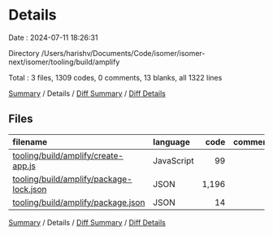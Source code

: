 # Details

Date : 2024-07-11 18:26:31

Directory /Users/harishv/Documents/Code/isomer/isomer-next/isomer/tooling/build/amplify

Total : 3 files,  1309 codes, 0 comments, 13 blanks, all 1322 lines

[Summary](results.md) / Details / [Diff Summary](diff.md) / [Diff Details](diff-details.md)

## Files
| filename | language | code | comment | blank | total |
| :--- | :--- | ---: | ---: | ---: | ---: |
| [tooling/build/amplify/create-app.js](/tooling/build/amplify/create-app.js) | JavaScript | 99 | 0 | 11 | 110 |
| [tooling/build/amplify/package-lock.json](/tooling/build/amplify/package-lock.json) | JSON | 1,196 | 0 | 1 | 1,197 |
| [tooling/build/amplify/package.json](/tooling/build/amplify/package.json) | JSON | 14 | 0 | 1 | 15 |

[Summary](results.md) / Details / [Diff Summary](diff.md) / [Diff Details](diff-details.md)